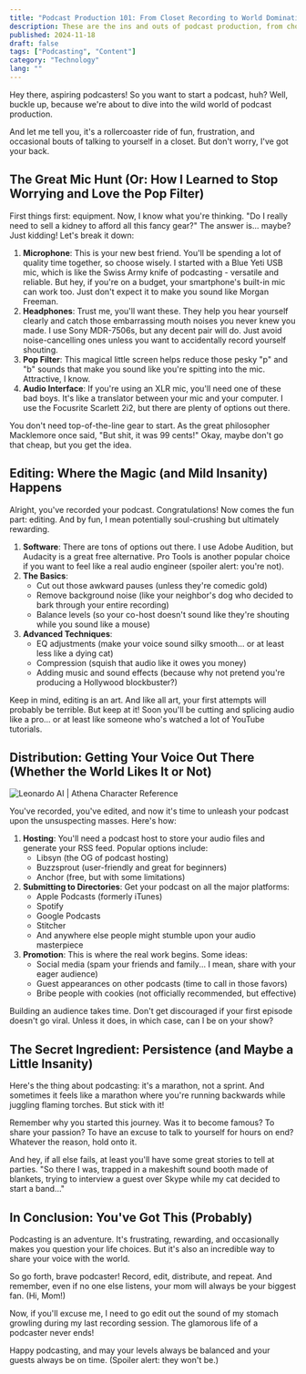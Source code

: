 ```yaml
---
title: "Podcast Production 101: From Closet Recording to World Domination"
description: These are the ins and outs of podcast production, from choosing equipment to editing and distribution. A beginner's guide with a dash of humor.
published: 2024-11-18
draft: false
tags: ["Podcasting", "Content"]
category: "Technology"
lang: ""
---
```



Hey there, aspiring podcasters! So you want to start a podcast, huh? Well, buckle up, because we're about to dive into the wild world of podcast production.

And let me tell you, it's a rollercoaster ride of fun, frustration, and occasional bouts of talking to yourself in a closet. But don't worry, I've got your back.


## The Great Mic Hunt (Or: How I Learned to Stop Worrying and Love the Pop Filter)

First things first: equipment. Now, I know what you're thinking. "Do I really need to sell a kidney to afford all this fancy gear?" The answer is... maybe? Just kidding! Let's break it down:

1. **Microphone**: This is your new best friend. You'll be spending a lot of quality time together, so choose wisely. I started with a Blue Yeti USB mic, which is like the Swiss Army knife of podcasting - versatile and reliable. But hey, if you're on a budget, your smartphone's built-in mic can work too. Just don't expect it to make you sound like Morgan Freeman.
2. **Headphones**: Trust me, you'll want these. They help you hear yourself clearly and catch those embarrassing mouth noises you never knew you made. I use Sony MDR-7506s, but any decent pair will do. Just avoid noise-cancelling ones unless you want to accidentally record yourself shouting.
3. **Pop Filter**: This magical little screen helps reduce those pesky "p" and "b" sounds that make you sound like you're spitting into the mic. Attractive, I know.
4. **Audio Interface**: If you're using an XLR mic, you'll need one of these bad boys. It's like a translator between your mic and your computer. I use the Focusrite Scarlett 2i2, but there are plenty of options out there.

You don't need top-of-the-line gear to start. As the great philosopher Macklemore once said, "But shit, it was 99 cents!" Okay, maybe don't go that cheap, but you get the idea.

## Editing: Where the Magic (and Mild Insanity) Happens

Alright, you've recorded your podcast. Congratulations! Now comes the fun part: editing. And by fun, I mean potentially soul-crushing but ultimately rewarding.

1. **Software**: There are tons of options out there. I use Adobe Audition, but Audacity is a great free alternative. Pro Tools is another popular choice if you want to feel like a real audio engineer (spoiler alert: you're not).
2. **The Basics**:
   - Cut out those awkward pauses (unless they're comedic gold)
   - Remove background noise (like your neighbor's dog who decided to bark through your entire recording)
   - Balance levels (so your co-host doesn't sound like they're shouting while you sound like a mouse)
3. **Advanced Techniques**:
   - EQ adjustments (make your voice sound silky smooth... or at least less like a dying cat)
   - Compression (squish that audio like it owes you money)
   - Adding music and sound effects (because why not pretend you're producing a Hollywood blockbuster?)

Keep in mind, editing is an art. And like all art, your first attempts will probably be terrible. But keep at it! Soon you'll be cutting and splicing audio like a pro... or at least like someone who's watched a lot of YouTube tutorials.

## Distribution: Getting Your Voice Out There (Whether the World Likes It or Not)

![Leonardo AI | Athena Character Reference](https://res-1.cloudinary.com/ddicetqs5/image/upload/f_auto,fl_force_strip,q_auto:best/v1/wayfinder-ghost-blog/podcast-production-guide-inline-1)

You've recorded, you've edited, and now it's time to unleash your podcast upon the unsuspecting masses. Here's how:

1. **Hosting**: You'll need a podcast host to store your audio files and generate your RSS feed. Popular options include:
   - Libsyn (the OG of podcast hosting)
   - Buzzsprout (user-friendly and great for beginners)
   - Anchor (free, but with some limitations)
2. **Submitting to Directories**: Get your podcast on all the major platforms:
   - Apple Podcasts (formerly iTunes)
   - Spotify
   - Google Podcasts
   - Stitcher
   - And anywhere else people might stumble upon your audio masterpiece
3. **Promotion**: This is where the real work begins. Some ideas:
   - Social media (spam your friends and family... I mean, share with your eager audience)
   - Guest appearances on other podcasts (time to call in those favors)
   - Bribe people with cookies (not officially recommended, but effective)

Building an audience takes time. Don't get discouraged if your first episode doesn't go viral. Unless it does, in which case, can I be on your show?

## The Secret Ingredient: Persistence (and Maybe a Little Insanity)

Here's the thing about podcasting: it's a marathon, not a sprint. And sometimes it feels like a marathon where you're running backwards while juggling flaming torches. But stick with it!

Remember why you started this journey. Was it to become famous? To share your passion? To have an excuse to talk to yourself for hours on end? Whatever the reason, hold onto it.

And hey, if all else fails, at least you'll have some great stories to tell at parties. "So there I was, trapped in a makeshift sound booth made of blankets, trying to interview a guest over Skype while my cat decided to start a band..."

## In Conclusion: You've Got This (Probably)

Podcasting is an adventure. It's frustrating, rewarding, and occasionally makes you question your life choices. But it's also an incredible way to share your voice with the world.

So go forth, brave podcaster! Record, edit, distribute, and repeat. And remember, even if no one else listens, your mom will always be your biggest fan. (Hi, Mom!)

Now, if you'll excuse me, I need to go edit out the sound of my stomach growling during my last recording session. The glamorous life of a podcaster never ends!

Happy podcasting, and may your levels always be balanced and your guests always be on time. (Spoiler alert: they won't be.)
